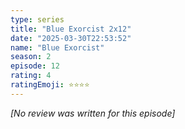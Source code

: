 ```yaml
---
type: series
title: "Blue Exorcist 2x12"
date: "2025-03-30T22:53:52"
name: "Blue Exorcist"
season: 2
episode: 12
rating: 4
ratingEmoji: ⭐️⭐️⭐️⭐️
---
```


*[No review was written for this episode]*
